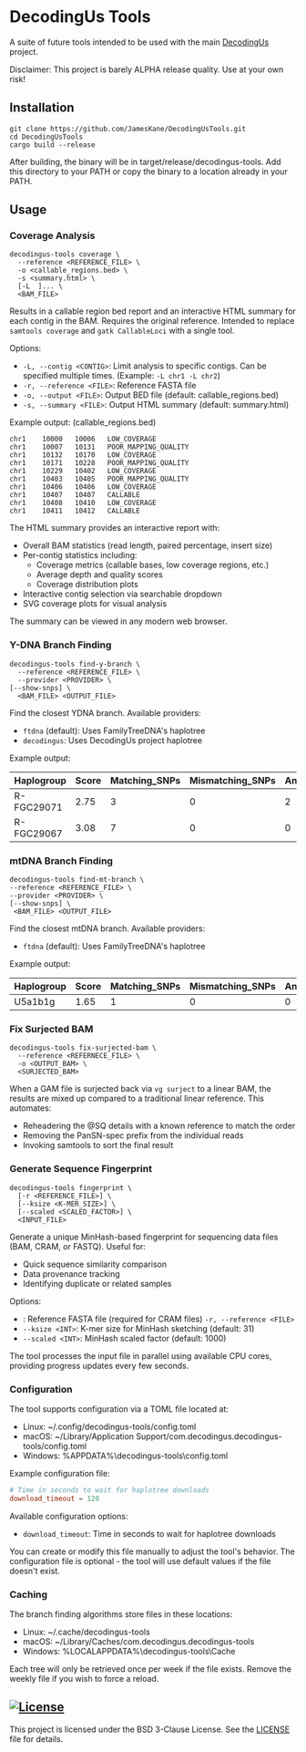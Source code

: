 # DecodingUs Tools

A suite of future tools intended to be used with the main [DecodingUs](https://github.com/JamesKane/decodingus) project.

Disclaimer: This project is barely ALPHA release quality.  Use at your own risk!

## Installation
```shell
git clone https://github.com/JamesKane/DecodingUsTools.git
cd DecodingUsTools
cargo build --release
```

After building, the binary will be in target/release/decodingus-tools.  Add this directory to your PATH or 
copy the binary to a location already in your PATH.

## Usage

### Coverage Analysis

```shell
decodingus-tools coverage \
  --reference <REFERENCE_FILE> \
  -o <callable_regions.bed> \
  -s <summary.html> \
  [-L  ]... \
  <BAM_FILE> 
```

Results in a callable region bed report and an interactive HTML summary for each contig in the BAM. Requires the original reference.
Intended to replace `samtools coverage` and `gatk CallableLoci` with a single tool.

Options:
- `-L, --contig <CONTIG>`: Limit analysis to specific contigs. Can be specified multiple times. (Example: `-L chr1 -L chr2`)
- `-r, --reference <FILE>`: Reference FASTA file
- `-o, --output <FILE>`: Output BED file (default: callable_regions.bed)
- `-s, --summary <FILE>`: Output HTML summary (default: summary.html)


Example output: (callable_regions.bed)
```text
chr1	10000	10006	LOW_COVERAGE
chr1	10007	10131	POOR_MAPPING_QUALITY
chr1	10132	10170	LOW_COVERAGE
chr1	10171	10228	POOR_MAPPING_QUALITY
chr1	10229	10402	LOW_COVERAGE
chr1	10403	10405	POOR_MAPPING_QUALITY
chr1	10406	10406	LOW_COVERAGE
chr1	10407	10407	CALLABLE
chr1	10408	10410	LOW_COVERAGE
chr1	10411	10412	CALLABLE
```

The HTML summary provides an interactive report with:
- Overall BAM statistics (read length, paired percentage, insert size)
- Per-contig statistics including:
    - Coverage metrics (callable bases, low coverage regions, etc.)
    - Average depth and quality scores
    - Coverage distribution plots
- Interactive contig selection via searchable dropdown
- SVG coverage plots for visual analysis

The summary can be viewed in any modern web browser.

### Y-DNA Branch Finding

```shell
decodingus-tools find-y-branch \
  --reference <REFERENCE_FILE> \
  --provider <PROVIDER> \
[--show-snps] \
  <BAM_FILE> <OUTPUT_FILE>
```

Find the closest YDNA branch. Available providers:
- `ftdna` (default): Uses FamilyTreeDNA's haplotree
- `decodingus`: Uses DecodingUs project haplotree

Example output:

|Haplogroup|Score|Matching_SNPs|Mismatching_SNPs|Ancestral_Matches|No_Calls|Total_SNPs|Cumulative_SNPs|Depth|
|----------|------|-------------|----------------|-----------------|--------|----------|---------------|-----|
|R-FGC29071|2.75|3|0|2|1|9|1917|53|
|R-FGC29067|3.08|7|0|0|2|4|1911|52|

### mtDNA Branch Finding

```shell
decodingus-tools find-mt-branch \
--reference <REFERENCE_FILE> \
--provider <PROVIDER> \
[--show-snps] \
 <BAM_FILE> <OUTPUT_FILE>
```

Find the closest mtDNA branch. Available providers:
- `ftdna` (default): Uses FamilyTreeDNA's haplotree

Example output:

|Haplogroup| Score |Matching_SNPs|Mismatching_SNPs|Ancestral_Matches|No_Calls|Total_SNPs|Cumulative_SNPs|Depth|
|----------|-------|-------------|----------------|-----------------|--------|----------|---------------|-----|
|U5a1b1g|1.65|1|0|0|0|1|55|15|

### Fix Surjected BAM

```shell
decodingus-tools fix-surjected-bam \
  --reference <REFERNECE_FILE> \ 
  -o <OUTPUT_BAM> \ 
  <SURJECTED_BAM>
```

When a GAM file is surjected back via `vg surject` to a linear BAM, the results are mixed up compared to a traditional linear reference. This automates:
- Reheadering the @SQ details with a known reference to match the order
- Removing the PanSN-spec prefix from the individual reads
- Invoking samtools to sort the final result

### Generate Sequence Fingerprint

```shell
decodingus-tools fingerprint \
  [-r <REFERENCE_FILE>] \
  [--ksize <K-MER_SIZE>] \
  [--scaled <SCALED_FACTOR>] \
  <INPUT_FILE>
```
Generate a unique MinHash-based fingerprint for sequencing data files (BAM, CRAM, or FASTQ). Useful for:
- Quick sequence similarity comparison
- Data provenance tracking
- Identifying duplicate or related samples

Options:
- : Reference FASTA file (required for CRAM files) `-r, --reference <FILE>`
- `--ksize <INT>`: K-mer size for MinHash sketching (default: 31)
- `--scaled <INT>`: MinHash scaled factor (default: 1000)

The tool processes the input file in parallel using available CPU cores, providing progress updates every few seconds.


### Configuration

The tool supports configuration via a TOML file located at:
* Linux: ~/.config/decodingus-tools/config.toml
* macOS: ~/Library/Application Support/com.decodingus.decodingus-tools/config.toml
* Windows: %APPDATA%\decodingus-tools\config.toml

Example configuration file:
```toml
# Time in seconds to wait for haplotree downloads
download_timeout = 120
```

Available configuration options:
* `download_timeout`: Time in seconds to wait for haplotree downloads

You can create or modify this file manually to adjust the tool's behavior. The configuration file is optional - the tool will use default values if the file doesn't exist.


### Caching
The branch finding algorithms store files in these locations:
* Linux: ~/.cache/decodingus-tools
* macOS: ~/Library/Caches/com.decodingus.decodingus-tools
* Windows: %LOCALAPPDATA%\decodingus-tools\Cache

Each tree will only be retrieved once per week if the file exists.  Remove the weekly file if you wish to force a reload.

## [![License](https://img.shields.io/badge/License-BSD_3--Clause-blue.svg)](https://opensource.org/licenses/BSD-3-Clause)

This project is licensed under the BSD 3-Clause License. See the [LICENSE](LICENSE) file for details.

